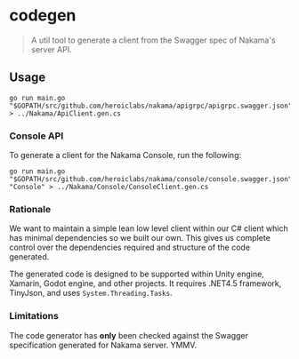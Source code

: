 codegen
=======

> A util tool to generate a client from the Swagger spec of Nakama's server API.

## Usage

```shell
go run main.go "$GOPATH/src/github.com/heroiclabs/nakama/apigrpc/apigrpc.swagger.json" > ../Nakama/ApiClient.gen.cs
```

### Console API

To generate a client for the Nakama Console, run the following:
```shell
go run main.go "$GOPATH/src/github.com/heroiclabs/nakama/console/console.swagger.json" "Console" > ../Nakama/Console/ConsoleClient.gen.cs
```

### Rationale

We want to maintain a simple lean low level client within our C# client which has minimal dependencies so we built our own. This gives us complete control over the dependencies required and structure of the code generated.

The generated code is designed to be supported within Unity engine, Xamarin, Godot engine, and other projects. It requires .NET4.5 framework, TinyJson, and uses `System.Threading.Tasks`.

### Limitations

The code generator has __only__ been checked against the Swagger specification generated for Nakama server. YMMV.

